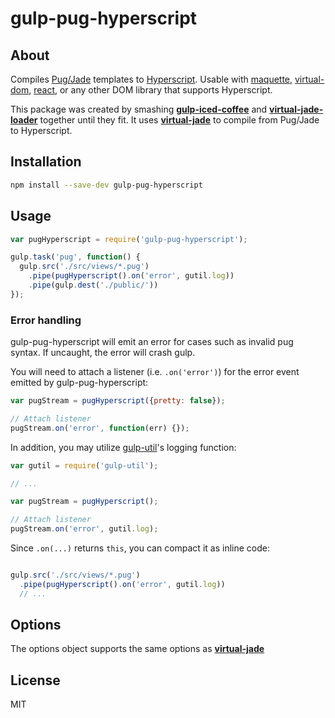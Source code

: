 # gulp-pug-hyperscript

## About

Compiles [Pug/Jade](https://github.com/pugjs/pug) templates to [Hyperscript](https://github.com/dominictarr/hyperscript).  Usable with [maquette](http://maquettejs.org/), [virtual-dom](https://github.com/Matt-Esch/virtual-dom), [react](https://github.com/mlmorg/react-hyperscript), or any other DOM library that supports Hyperscript.

This package was created by smashing [**gulp-iced-coffee**](https://github.com/doublerebel/gulp-iced-coffee) and [**virtual-jade-loader**](https://github.com/tdumitrescu/virtual-jade-loader) together until they fit.  It uses [**virtual-jade**](https://github.com/tdumitrescu/virtual-jade) to compile from Pug/Jade to Hyperscript.

## Installation
```sh
npm install --save-dev gulp-pug-hyperscript
```

## Usage

```javascript
var pugHyperscript = require('gulp-pug-hyperscript');

gulp.task('pug', function() {
  gulp.src('./src/views/*.pug')
    .pipe(pugHyperscript().on('error', gutil.log))
    .pipe(gulp.dest('./public/'))
});
```

### Error handling

gulp-pug-hyperscript will emit an error for cases such as invalid pug syntax. If uncaught, the error will crash gulp.

You will need to attach a listener (i.e. `.on('error')`) for the error event emitted by gulp-pug-hyperscript:

```javascript
var pugStream = pugHyperscript({pretty: false});

// Attach listener
pugStream.on('error', function(err) {});
```

In addition, you may utilize [gulp-util](https://github.com/wearefractal/gulp-util)'s logging function:

```javascript
var gutil = require('gulp-util');

// ...

var pugStream = pugHyperscript();

// Attach listener
pugStream.on('error', gutil.log);

```

Since `.on(...)` returns `this`, you can compact it as inline code:

```javascript

gulp.src('./src/views/*.pug')
  .pipe(pugHyperscript().on('error', gutil.log))
  // ...
```

## Options

The options object supports the same options as [**virtual-jade**](https://github.com/tdumitrescu/virtual-jade)

## License

MIT
